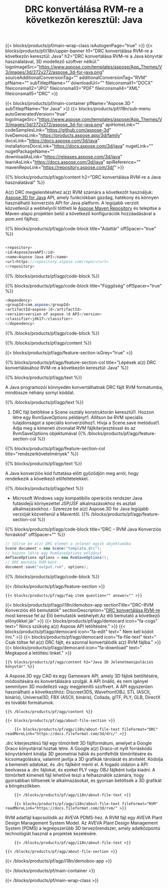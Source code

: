 ﻿---
title: "DRC konvertálása RVM-re a következőn keresztül: Java "
url: /hu/java/conversion/drc-to-rvm/ 
description: Minta Java konverziós kód DRC formátumhoz RVM fájlba. Ezzel a példakóddal konvertálhatja a(z) DRC kódot RVM-re bármely web- vagy asztali Java alapú alkalmazásban.
---
{{< blocks/products/pf/main-wrap-class isAutogenPage="true" >}}
{{< blocks/products/pf/i18n/upper-banner h1="DRC konvertálása RVM-re a következőn keresztül: Java" h2="DRC konvertálása RVM-re a Java könyvtár használatával, 3D modellező szoftver nélkül." logoImageSrc="https://www.aspose.com/templates/aspose/App_Themes/V3/images/3d/272x272/aspose_3d-for-java.png" sourceAdditionalConversionTag="" additionalConversionTag="RVM" pfName="" subTitlepfName="" downloadUrl="" fileiconsmall1="DOCX" fileiconsmall2="JPG" fileiconsmall3="PDF" fileiconsmall4="XML" fileiconsmall5="DRC" >}}

{{< blocks/products/pf/main-container pfName="Aspose.3D " subTitlepfName="for Java" >}}
{{< blocks/products/pf/i18n/sub-menu autoGeneratedVersion="true" logoImageSrc="https://www.aspose.com/templates/aspose/App_Themes/V3/images/3d/272x272/aspose_3d-for-java.png" apiHomeLink="" codeSamplesLink="https://github.com/aspose-3d" liveDemosLink="https://products.aspose.app/3d/family" docsLink="https://docs.aspose.com/3d/java" installationsDocsLink="https://docs.aspose.com/3d/java" nugetLink="" nugetPackageName="" downloadAsLink="https://releases.aspose.com/3d/java" learnAsLink="https://docs.aspose.com/3d/java" apiReference="" mavenRepoLink="https://repository.aspose.com/3d/" >}}

{{% blocks/products/pf/agp/content h2="DRC konvertálása RVM-re a Java használatával" %}}

 A(z) DRC megjelenítéséhez a(z) RVM számára a következőt használjuk:
 [Aspose.3D for Java](https://products.aspose.com/3d/java) 
 API, amely funkciókban gazdag, hatékony és könnyen használható konverziós API for Java platform. A legújabb verziót közvetlenül a webhelyről töltheti le
 [Aspose Maven Repository](https://repository.aspose.com/3d/) 
 és telepítse a Maven-alapú projekten belül a következő konfigurációk hozzáadásával a pom.xml fájlhoz.

{{% blocks/products/pf/agp/code-block title="Adattár" offSpacer="true" %}}

```cs

<repository>
<id>AsposeJavaAPI</id>
<name>Aspose Java API</name>
<url>https://repository.aspose.com/repo/</url>
</repository>


```

{{% /blocks/products/pf/agp/code-block %}}

{{% blocks/products/pf/agp/code-block title="Függőség" offSpacer="true" %}}

```cs
<dependency>
<groupId>com.aspose</groupId>
<artifactId>aspose-3d</artifactId>
<version>version of aspose-3d API</version>
<classifier>jdk17</classifier>
</dependency>


```

{{% /blocks/products/pf/agp/code-block %}}

{{% /blocks/products/pf/agp/content %}}

{{< blocks/products/pf/agp/feature-section isGrey="true" >}}

{{% blocks/products/pf/agp/feature-section-col title="Lépések a(z) DRC konvertálásához RVM-re a következőn keresztül: Java" %}}

{{% blocks/products/pf/agp/text %}}

 A Java programozói könnyedén konvertálhatnak DRC fájlt RVM formátumba, mindössze néhány sornyi kóddal.

{{% /blocks/products/pf/agp/text %}}

1. DRC fájl betöltése a Scene osztály konstruktorán keresztül1. Hozzon létre egy RvmSaveOptions példányt1. Állítson be RVM speciális tulajdonságot a speciális konverzióhoz1. Hívja a Scene.save metódust1. Adja meg a kimeneti útvonalat RVM fájlkiterjesztéssel és az RvmSaveOptions objektumával
{{% /blocks/products/pf/agp/feature-section-col %}}

{{% blocks/products/pf/agp/feature-section-col title="rendszerkövetelmények" %}}

{{% blocks/products/pf/agp/text %}}

 A Java konverziós kód futtatása előtt győződjön meg arról, hogy rendelkezik a következő előfeltételekkel.

{{% /blocks/products/pf/agp/text %}}

- Microsoft Windows vagy kompatibilis operációs rendszer Java futásidejű környezettel JSP/JSF alkalmazásokhoz és asztali alkalmazásokhoz.- Szerezze be a(z) Aspose.3D for Java legújabb verzióját közvetlenül a Maventől.
{{% /blocks/products/pf/agp/feature-section-col %}}

{{% blocks/products/pf/agp/code-block title="DRC – RVM Java Konverziós forráskód" offSpacer="" %}}

```cs
// töltse be a(z) DRC elemet a jelenet egyik objektumába 
Scene document = new Scene("template.drc");
// hozzon létre egy RvmSaveOptions példányt 
AmfSaveOptions options = new RvmSaveOptions();
// DRC mentése RVM-ként 
document.save("output.rvm", options);   


```

{{% /blocks/products/pf/agp/code-block %}}

{{< /blocks/products/pf/agp/feature-section >}}

    {{< blocks/products/pf/agp/faq-item question="" answer="" >}}
 

<!-- aboutfile Starts -->

{{< blocks/products/pf/agp/i18n/demobox-app sectionTitle="DRC–RVM Konverziós élő bemutatók" sectionDescription="[DRC konvertálása RVM-re](https://products.aspose.app/3d/conversion/drc-to-rvm) most keresse fel az Élő bemutatók webhelyét.Az élő bemutató a következő előnyökkel jár" >}}
        {{< blocks/products/pf/agp/democard icon="fa-cogs" text=" Nincs szükség a(z) Aspose API letöltésére." >}}
        {{< blocks/products/pf/agp/democard icon="fa-edit" text=" Nem kell kódot írni." >}}
        {{< blocks/products/pf/agp/democard icon="fa-file-text" text=" Csak töltse fel a(z) DRC fájlt, és azonnal konvertálódik a(z) RVM fájlba." >}}
        {{< blocks/products/pf/agp/democard icon="fa-download" text=" Megkapod a letöltési linket." >}}

    {{% blocks/products/pf/agp/content h2="Java 3D Jelenetmanipulációs könyvtár" %}}

 A Aspose.3D egy CAD és egy Gameware API, amely 3D fájlok betöltésére, módosítására és konvertálására szolgál. A API önálló, és nem igényel semmilyen 3D modellező vagy megjelenítő szoftvert. A API egyszerűen használható a következőhöz: Discreet3DS, WavefrontOBJ, STL (ASCII, bináris), Universal3D, FBX (ASCII, bináris), Collada, glTF, PLY, GLB, DirectX és további formátumok. 



    {{% /blocks/products/pf/agp/content %}}

    {{< blocks/products/pf/agp/about-file-section >}}

        {{< blocks/products/pf/agp/i18n/about-file-text fileFormat="DRC" readMoreLink="https://docs.fileformat.com/3d/drc/" >}}

.drc kiterjesztésű fájl egy tömörített 3D fájlformátum, amelyet a Google Draco könyvtárral hoztak létre. A Google a(z) Draco-ot nyílt forráskódú könyvtárként kínálja 3D geometriai hálók és pontfelhők tömörítésére és kicsomagolására, valamint javítja a 3D grafikák tárolását és átvitelét. Kódolja a bemeneti adatokat, és .drc fájlként menti el. A fogadó oldalon a API beolvassa a .drc fájlokat, és ezeket PLY vagy OBJ fájlként tudja kiadni. A tömörített kimeneti fájl lehetővé teszi a felhasználók számára, hogy gyorsabban töltsenek le alkalmazásokat, és gyorsan betöltsék a 3D grafikát a böngészőkben.

        {{< /blocks/products/pf/agp/i18n/about-file-text >}}

        {{< blocks/products/pf/agp/i18n/about-file-text fileFormat="RVM" readMoreLink="https://docs.fileformat.com/3d/rvm/" >}}

RVM adatfájl kapcsolódik az AVEVA PDMS-hez. A RVM fájl egy AVEVA Plant Design Management System Model. Az AVEVA Plant Design Management System (PDMS) a legnépszerűbb 3D tervezőrendszer, amely adatközpontú technológiát használ a projektek kezelésére.

        {{< /blocks/products/pf/agp/i18n/about-file-text >}}

    {{< /blocks/products/pf/agp/about-file-section >}}

{{< /blocks/products/pf/agp/i18n/demobox-app >}}

<!-- aboutfile Ends -->



{{< /blocks/products/pf/main-container >}}
    
{{< /blocks/products/pf/main-wrap-class >}}